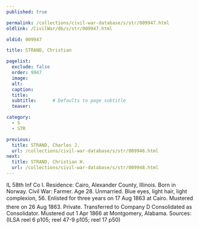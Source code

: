 ```yaml
---
published: true

permalink: /collections/civil-war-database/s/str/009947.html
oldlink: /CivilWar/db/s/str/009947.html

oldid: 009947

title: STRAND, Christian

pagelist:
  exclude: false
  order: 9947
  image: 
  alt:
  caption:
  title:
  subtitle:      # Defaults to page subtitle
  teaser:

category: 
  - S 
  - STR

previous:
  title: STRAND, Charles J.
  url: /collections/civil-war-database/s/str/009946.html  
next:
  title: STRAND, Christian H.
  url: /collections/civil-war-database/s/str/009948.html   
---
```

IL 58th Inf Co I. Residence: Cairo, Alexander County, Illinois. Born in Norway. Civil War: Farmer. Age 28. Unmarried. Blue eyes, light hair, light complexion, 5&#146;6&#148;. Enlisted for three years on 17 Aug 1863 at Cairo. Mustered there on 26 Aug 1863. Private. Transferred to Company D Consolidated as Consolidator. Mustered out 1 Apr 1866 at Montgomery, Alabama. Sources: (ILSA reel 6 p105; reel 47-9 p105; reel 17 p50)